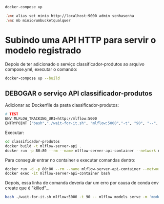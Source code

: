 ```bash
docker-compose up
```

```bash
.\mc alias set minio http://localhost:9000 admin senhasenha
.\mc mb minio/umbucketqualquer
```

# Subindo uma API HTTP para servir o modelo registrado

Depois de ter adicionado o serviço classificador-produtos ao arquivo compose.yml, executar o comando:
```bash
docker-compose up --build
```

## DEBOGAR o serviço API classificador-produtos

Adicionar ao Dockerfile da pasta classificador-produtos:

```bash
# TEST
ENV MLFLOW_TRACKING_URI=http://mlflow:5000
ENTRYPOINT ["bash","./wait-for-it.sh", "mlflow:5000","-t", "90", "--", "mlflow", "models", "serve", "-m", "models:/classificador-produtos/1", "-p", "8080", "-h", "0.0.0.0"]
```

Executar:
```bash
cd classificador-produtos
docker build -t mlflow-server-api .
docker run -p 80:80 --rm --name mlflow-server-api-container --network mlflow-server_public mlflow-server-api
```
Para conseguir entrar no container e executar comandas dentro:
```bash
docker run -d -p 80:80 --rm --name mlflow-server-api-container --network mlflow-server_public mlflow-server-api tail -f /dev/null
docker exec -it mlflow-server-api-container bash
```
Depois, essa linha de comanda deveria dar um erro por causa de conda env create que é "killed"...
```bash
bash ./wait-for-it.sh mlflow:5000 -t 90 -- mlflow models serve -m 'models:/classificador-produtos/1' -p 8080 -h 0.0.0.0
```


